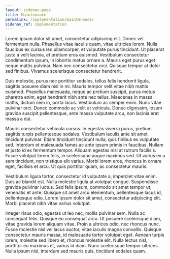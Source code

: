 ```yaml
---
layout: sidenav-page
title: Maintenance
permalink: /implementation/maintenance/
sidenav_ref: implementation
---
```


Lorem ipsum dolor sit amet, consectetur adipiscing elit. Donec vel fermentum nulla. Phasellus vitae iaculis quam, vitae ultricies lorem. Nulla faucibus ex cursus leo ullamcorper, et vulputate purus tincidunt. Ut placerat justo a velit lacinia, et pretium eros euismod. Vestibulum consectetur condimentum ipsum, in lobortis metus ornare a. Mauris eget purus eget neque mattis pulvinar. Nam nec consectetur orci. Quisque tempor at dolor sed finibus. Vivamus scelerisque consectetur hendrerit.

Duis molestie, purus nec porttitor sodales, tellus felis hendrerit ligula, sagittis posuere diam nisl in mi. Mauris tempor velit vitae nibh mattis euismod. Phasellus malesuada, neque ac pretium suscipit, purus metus pharetra enim, eget hendrerit nibh ante nec tellus. Maecenas in massa mattis, dictum sem in, porta lacus. Vestibulum ac semper enim. Nunc vitae pulvinar orci. Donec commodo ac velit at vehicula. Donec dignissim, ipsum gravida suscipit pellentesque, ante massa vulputate arcu, non lacinia erat massa a dui.

Mauris consectetur vehicula cursus. In egestas viverra purus, pretium sagittis turpis pellentesque sodales. Vestibulum iaculis ante sit amet tincidunt pulvinar. Etiam tincidunt tincidunt nulla, quis finibus ex vulputate sed. Interdum et malesuada fames ac ante ipsum primis in faucibus. Nullam et justo id ex fermentum tempor. Aliquam egestas nisl at rutrum facilisis. Fusce volutpat lorem felis, in scelerisque augue maximus sed. Ut varius ex a sem tincidunt, non tristique elit varius. Morbi lorem eros, rhoncus in ornare eget, facilisis et arcu. Ut quis porttitor quam, ac consectetur mauris.

Vestibulum ligula tortor, consectetur id vulputate a, imperdiet vitae enim. Duis ac blandit est. Nulla molestie ligula at volutpat congue. Suspendisse gravida pulvinar luctus. Sed felis ipsum, commodo sit amet tempor ut, venenatis et ante. Quisque sit amet arcu elementum, pellentesque lacus id, pellentesque odio. Lorem ipsum dolor sit amet, consectetur adipiscing elit. Morbi placerat nibh vitae varius volutpat.

Integer risus odio, egestas ut leo nec, mollis pulvinar sem. Nulla ac consequat felis. Quisque eu consequat arcu. Ut posuere scelerisque diam, vitae gravida lorem aliquam vitae. Proin a ultrices odio, nec rhoncus nunc. Fusce molestie nisl vel lacus auctor, vitae iaculis magna convallis. Quisque consectetur mauris massa, id malesuada tortor volutpat eget. Aenean turpis lorem, molestie sed libero et, rhoncus molestie elit. Nulla lectus nisl, porttitor eu maximus et, varius id diam. Nunc scelerisque tempor ultrices. Nulla ipsum nisl, interdum sed mauris quis, tincidunt sodales quam.